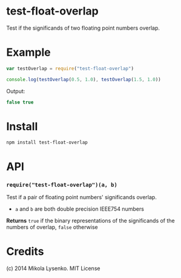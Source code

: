 test-float-overlap
==================
Test if the significands of two floating point numbers overlap.

# Example

```javascript
var testOverlap = require("test-float-overlap")

console.log(testOverlap(0.5, 1.0), testOverlap(1.5, 1.0))
```

Output:

```javascript
false true
```

# Install

```
npm install test-float-overlap
```

# API

### `require("test-float-overlap")(a, b)`
Test if a pair of floating point numbers' significands overlap.

* `a` and `b` are both double precision IEEE754 numbers

**Returns** `true` if the binary representations of the significands of the numbers of overlap, `false` otherwise

# Credits
(c) 2014 Mikola Lysenko. MIT License